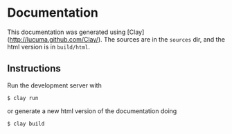 
# Documentation

This documentation was generated using [Clay] (http://lucuma.github.com/Clay/). The sources are in the `sources` dir, and the html version is in `build/html`.

## Instructions

Run the development server with

    $ clay run

or generate a new html version of the documentation doing

    $ clay build

